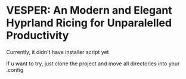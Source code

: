 # VESPER: An Modern and Elegant Hyprland Ricing for Unparalelled Productivity

Currently, it didn't have installer script yet

if u want to try, just clone the project and move all directories into your .config

